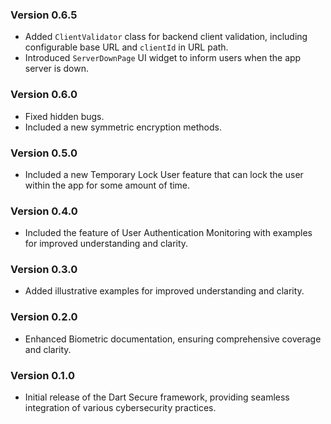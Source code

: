 ### Version 0.6.5
- Added `ClientValidator` class for backend client validation, including configurable base URL and `clientId` in URL path.
- Introduced `ServerDownPage` UI widget to inform users when the app server is down.

### Version 0.6.0
- Fixed hidden bugs.
- Included a new symmetric encryption methods.

### Version 0.5.0
- Included a new Temporary Lock User feature that can lock the user within the app for some amount of time.

### Version 0.4.0
- Included the feature of User Authentication Monitoring with examples for improved understanding and clarity.

### Version 0.3.0
- Added illustrative examples for improved understanding and clarity.

### Version 0.2.0
- Enhanced Biometric documentation, ensuring comprehensive coverage and clarity.

### Version 0.1.0
- Initial release of the Dart Secure framework, providing seamless integration of various cybersecurity practices.
